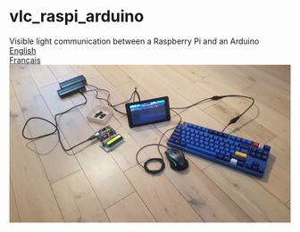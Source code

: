 # vlc_raspi_arduino
Visible light communication between a Raspberry Pi and an Arduino  
[English](https://github.com/xelaco/vlc_raspi_arduino/wiki/English)  
[Français](https://github.com/xelaco/vlc_raspi_arduino/wiki/Fran%C3%A7ais)  
![Big picture](/img/20181203_134115.jpg)
